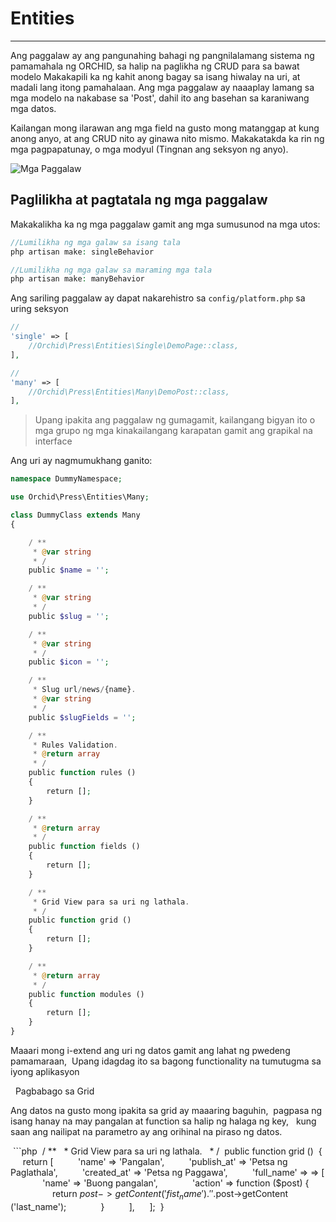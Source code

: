 # Entities
----------

Ang paggalaw ay ang pangunahing bahagi ng pangnilalamang sistema ng pamamahala ng ORCHID, sa halip na paglikha ng CRUD para sa bawat modelo
Makakapili ka ng kahit anong bagay sa isang hiwalay na uri, at madali lang itong pamahalaan. Ang mga paggalaw ay naaaplay lamang sa
mga modelo na nakabase sa 'Post', dahil ito ang basehan sa karaniwang mga datos.

Kailangan mong ilarawan ang mga field na gusto mong matanggap at kung anong anyo, at ang CRUD nito ay ginawa nito mismo.
Makakatakda ka rin ng mga pagpapatunay, o mga modyul (Tingnan ang seksyon ng anyo).

![Mga Paggalaw](https://orchid.software/img/scheme/entities.jpg)

## Paglilikha at pagtatala ng mga paggalaw


Makakalikha ka ng mga paggalaw gamit ang mga sumusunod na mga utos:

```php
//Lumilikha ng mga galaw sa isang tala
php artisan make: singleBehavior

//Lumilikha ng mga galaw sa maraming mga tala
php artisan make: manyBehavior
```

Ang sariling paggalaw ay dapat nakarehistro sa `config/platform.php` sa uring seksyon


```php
//
'single' => [
    //Orchid\Press\Entities\Single\DemoPage::class,
],

//
'many' => [
    //Orchid\Press\Entities\Many\DemoPost::class,
],
```

> Upang ipakita ang paggalaw ng gumagamit, kailangang bigyan ito
o mga grupo ng mga kinakailangang karapatan gamit ang grapikal na interface

Ang uri ay nagmumukhang ganito:

```php
namespace DummyNamespace;

use Orchid\Press\Entities\Many;

class DummyClass extends Many
{

    / **
     * @var string
     * /
    public $name = '';

    / **
     * @var string
     * /
    public $slug = '';

    / **
     * @var string
     * /
    public $icon = '';

    / **
     * Slug url/news/{name}.
     * @var string
     * /
    public $slugFields = '';

    / **
     * Rules Validation.
     * @return array
     * /
    public function rules ()
    {
        return [];
    }

    / **
     * @return array
     * /
    public function fields ()
    {
        return [];
    }

    / **
     * Grid View para sa uri ng lathala.
     * /
    public function grid ()
    {
        return [];
    }

    / **
     * @return array
     * /
    public function modules ()
    {
        return [];
    }
}

```

Maaari mong i-extend ang uri ng datos gamit ang lahat ng pwedeng pamamaraan,
 Upang idagdag ito sa bagong functionality na tumutugma sa iyong aplikasyon

 
Pagbabago sa Grid
 

Ang datos na gusto mong ipakita sa grid ay maaaring baguhin,
 pagpasa ng isang hanay na may pangalan at function sa halip ng halaga ng key,
  kung saan ang nailipat na parametro ay ang orihinal na piraso ng datos.

 ```php
 / **
  * Grid View para sa uri ng lathala.
  * /
 public function grid ()
 {
     return [
         'name' => 'Pangalan',
         'publish_at' => 'Petsa ng Paglathala',
         'created_at' => 'Petsa ng Paggawa',
         'full_name' => => [
             'name' => 'Buong pangalan',
             'action' => function ($post) {
                 return $post->getContent ('fist_name')
                  . ' '.
                  $post->getContent ('last_name');
             }
         ],
     ];
 }

```
